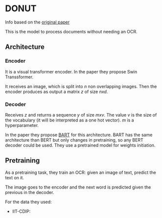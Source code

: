 # DONUT

Info based on the [original paper](https://arxiv.org/pdf/2111.15664.pdf)

This is the model to process documents without needing an OCR.

## Architecture

### Encoder

It is a visual transformer encoder. In the paper they propose Swin Transsformer.

It receives an image, which is split into $n$ non overlapping images. Then the encoder produces as output a matrix $z$ of size $n x d$.


### Decoder

Receives $z$ and returns a sequence $y$ of size $m x v$. The value $v$ is the size of the vocabulary (it will be interpreted as a one hot vector).
$m$ is a hyperparameter.

In the paper they propose [BART](https://arxiv.org/pdf/1910.13461.pdf) for this architecture. 
BART has the same architecture than BERT but only changes in pretraining, so any BERT decoder could be used.
They use a pretrained model for weights initiation.


## Pretraining 

As a pretraining task, they train an OCR: given an image of text, predict the text on it.

The image goes to the encoder and the next word is predicted given the previous in the decoder.

For the data they used:

- IIT-CDIP: 
